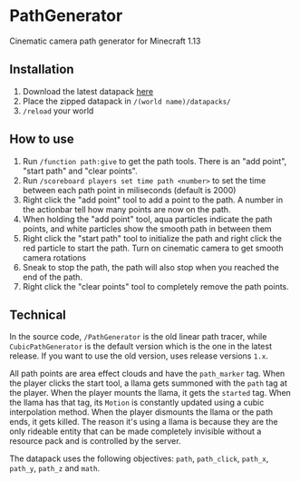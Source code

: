 # PathGenerator
Cinematic camera path generator for Minecraft 1.13

## Installation
1. Download the latest datapack [here](https://github.com/misode/PathGenerator/releases)
2. Place the zipped datapack in `/(world name)/datapacks/`
3. `/reload` your world

## How to use
1. Run `/function path:give` to get the path tools. There is an "add point", "start path" and "clear points".
2. Run `/scoreboard players set time path <number>` to set the time between each path point in miliseconds (default is 2000)
3. Right click the "add point" tool to add a point to the path. A number in the actionbar tell how many points are now on the path.
4. When holding the "add point" tool, aqua particles indicate the path points, and white particles show the smooth path in between them
5. Right click the "start path" tool to initialize the path and right click the red particle to start the path. Turn on cinematic camera to get smooth camera rotations
6. Sneak to stop the path, the path will also stop when you reached the end of the path.
7. Right click the "clear points" tool to completely remove the path points.

## Technical
In the source code, `/PathGenerator` is the old linear path tracer, while `CubicPathGenerator` is the default version which is the one in the latest release. If you want to use the old version, uses release versions `1.x`. 

All path points are area effect clouds and have the `path_marker` tag. When the player clicks the start tool, a llama gets summoned with the `path` tag at the player. When the player mounts the llama, it gets the `started` tag. When the llama has that tag, its `Motion` is constantly updated using a cubic interpolation method. When the player dismounts the llama or the path ends, it gets killed. The reason it's using a llama is because they are the only rideable entity that can be made completely invisible without a resource pack and is controlled by the server.

The datapack uses the following objectives: `path`, `path_click`, `path_x`, `path_y`, `path_z` and `math`.
